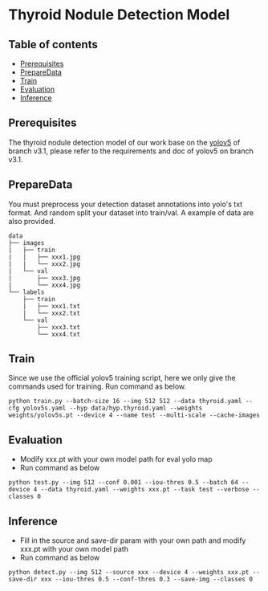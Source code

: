# Thyroid Nodule Detection Model

## Table of contents
- [Prerequisites](#Prerequisites)
- [PrepareData](#PrepareData)
- [Train](#Train)
- [Evaluation](#Evaluation)
- [Inference](#Inference)


## Prerequisites

The thyroid nodule detection model of our work base on the [yolov5](https://github.com/ultralytics/yolov5/tree/v3.1) of branch v3.1, please refer to the requirements and doc of yolov5 on branch v3.1.

## PrepareData
You must preprocess your detection dataset annotations into yolo's txt format. And random split your dataset into train/val. A example of data are also provided.
```
data
├── images
|   ├── train
|   |   ├── xxx1.jpg
|   |   └── xxx2.jpg
|   └── val
|       ├── xxx3.jpg
|       └── xxx4.jpg
└── labels
    ├── train
    |   ├── xxx1.txt
    |   └── xxx2.txt
    └── val
        ├── xxx3.txt
        └── xxx4.txt
```

## Train
Since we use the official yolov5 training script, here we only give the commands used for training. Run command as below.
```
python train.py --batch-size 16 --img 512 512 --data thyroid.yaml --cfg yolov5s.yaml --hyp data/hyp.thyroid.yaml --weights weights/yolov5s.pt --device 4 --name test --multi-scale --cache-images
```

## Evaluation
- Modify xxx.pt with your own model path for eval yolo map
- Run command as below
```
python test.py --img 512 --conf 0.001 --iou-thres 0.5 --batch 64 --device 4 --data thyroid.yaml --weights xxx.pt --task test --verbose --classes 0
```

## Inference
- Fill in the source and save-dir param with your own path and modify xxx.pt with your own model path
- Run command as below
```
python detect.py --img 512 --source xxx --device 4 --weights xxx.pt --save-dir xxx --iou-thres 0.5 --conf-thres 0.3 --save-img --classes 0
```
